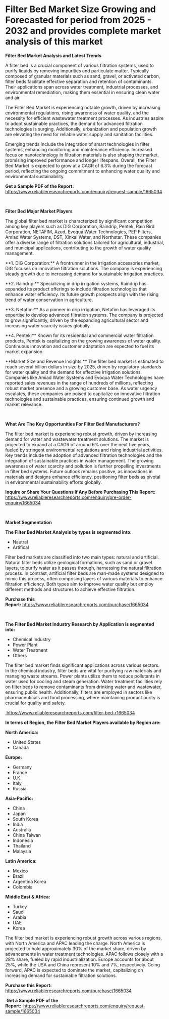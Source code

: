 <p><h1>Filter Bed Market Size Growing and Forecasted for period from 2025 - 2032 and provides complete market analysis of this market</h1></p><p><strong>Filter Bed Market Analysis and Latest Trends</strong></p>
<p><p>A filter bed is a crucial component of various filtration systems, used to purify liquids by removing impurities and particulate matter. Typically composed of granular materials such as sand, gravel, or activated carbon, filter beds facilitate effective separation and retention of contaminants. Their applications span across water treatment, industrial processes, and environmental remediation, making them essential in ensuring clean water and air.</p><p>The Filter Bed Market is experiencing notable growth, driven by increasing environmental regulations, rising awareness of water quality, and the necessity for efficient wastewater treatment processes. As industries aspire to adopt sustainable practices, the demand for advanced filtration technologies is surging. Additionally, urbanization and population growth are elevating the need for reliable water supply and sanitation facilities. </p><p>Emerging trends include the integration of smart technologies in filter systems, enhancing monitoring and maintenance efficiency. Increased focus on nanotechnology in filtration materials is also shaping the market, promising improved performance and longer lifespans. Overall, the Filter Bed Market is expected to grow at a CAGR of 6.3% during the forecast period, reflecting the ongoing commitment to enhancing water quality and environmental sustainability.</p></p>
<p><strong>Get a Sample PDF of the Report:&nbsp;</strong> <a href="https://www.reliableresearchreports.com/enquiry/request-sample/1665034?utm_campaign=3696&utm_medium=2&utm_source=Github&utm_content=ia&utm_term=17042025&utm_id=filter-bed">https://www.reliableresearchreports.com/enquiry/request-sample/1665034</a></p>
<p>&nbsp;</p>
<p><strong>Filter Bed Major Market Players</strong></p>
<p><p>The global filter bed market is characterized by significant competition among key players such as DIG Corporation, Raindrip, Pentek, Rain Bird Corporation, NETAFIM, Azud, Evoqua Water Technologies, PEP Filters, Amiad Water Systems, DST, Xinkai Water, and Northstar. These companies offer a diverse range of filtration solutions tailored for agricultural, industrial, and municipal applications, contributing to the growth of water quality management.</p><p>**1. DIG Corporation:** A frontrunner in the irrigation accessories market, DIG focuses on innovative filtration solutions. The company is experiencing steady growth due to increasing demand for sustainable irrigation practices.</p><p>**2. Raindrip:** Specializing in drip irrigation systems, Raindrip has expanded its product offerings to include filtration technologies that enhance water efficiency. Its future growth prospects align with the rising trend of water conservation in agriculture.</p><p>**3. Netafim:** As a pioneer in drip irrigation, Netafim has leveraged its expertise to develop advanced filtration systems. The company is projected to grow significantly, driven by the expanding agricultural sector and increasing water scarcity issues globally.</p><p>**4. Pentek:** Known for its residential and commercial water filtration products, Pentek is capitalizing on the growing awareness of water quality. Continuous innovation and customer adaptation are expected to fuel its market expansion.</p><p>**Market Size and Revenue Insights:** The filter bed market is estimated to reach several billion dollars in size by 2025, driven by regulatory standards for water quality and the demand for effective irrigation solutions. Companies like Amiad Water Systems and Evoqua Water Technologies have reported sales revenues in the range of hundreds of millions, reflecting robust market presence and a growing customer base. As water urgency escalates, these companies are poised to capitalize on innovative filtration technologies and sustainable practices, ensuring continued growth and market relevance.</p></p>
<p>&nbsp;</p>
<p><strong>What Are The Key Opportunities For Filter Bed Manufacturers?</strong></p>
<p><p>The filter bed market is experiencing robust growth, driven by increasing demand for water and wastewater treatment solutions. The market is projected to expand at a CAGR of around 6% over the next five years, fueled by stringent environmental regulations and rising industrial activities. Key trends include the adoption of advanced filtration technologies and the integration of sustainable practices in water management. The growing awareness of water scarcity and pollution is further propelling investments in filter bed systems. Future outlook remains positive, as innovations in materials and designs enhance efficiency, positioning filter beds as pivotal in environmental sustainability efforts globally.</p></p>
<p><strong>Inquire or Share Your Questions If Any Before Purchasing This Report:</strong> <a href="https://www.reliableresearchreports.com/enquiry/pre-order-enquiry/1665034?utm_campaign=3696&utm_medium=2&utm_source=Github&utm_content=ia&utm_term=17042025&utm_id=filter-bed">https://www.reliableresearchreports.com/enquiry/pre-order-enquiry/1665034</a></p>
<p>&nbsp;</p>
<p><strong>Market Segmentation</strong></p>
<p><strong>The Filter Bed Market Analysis by types is segmented into:</strong></p>
<p><ul><li>Nautral</li><li>Artifical</li></ul></p>
<p><p>Filter bed markets are classified into two main types: natural and artificial. Natural filter beds utilize geological formations, such as sand or gravel layers, to purify water as it passes through, harnessing the natural filtration process. In contrast, artificial filter beds are man-made systems designed to mimic this process, often comprising layers of various materials to enhance filtration efficiency. Both types aim to improve water quality but employ different methods and structures to achieve effective filtration.</p></p>
<p><strong>Purchase this Report:&nbsp;</strong><a href="https://www.reliableresearchreports.com/purchase/1665034?utm_campaign=3696&utm_medium=2&utm_source=Github&utm_content=ia&utm_term=17042025&utm_id=filter-bed">https://www.reliableresearchreports.com/purchase/1665034</a></p>
<p>&nbsp;</p>
<p><strong>The Filter Bed Market Industry Research by Application is segmented into:</strong></p>
<p><ul><li>Chemical Industry</li><li>Power Plant</li><li>Water Treatment</li><li>Others</li></ul></p>
<p><p>The filter bed market finds significant applications across various sectors. In the chemical industry, filter beds are vital for purifying raw materials and managing waste streams. Power plants utilize them to reduce pollutants in water used for cooling and steam generation. Water treatment facilities rely on filter beds to remove contaminants from drinking water and wastewater, ensuring public health. Additionally, filters are employed in sectors like pharmaceuticals and food processing, where maintaining product purity is crucial for quality and safety.</p></p>
<p><a href="https://www.reliableresearchreports.com/filter-bed-r1665034?utm_campaign=3696&utm_medium=2&utm_source=Github&utm_content=ia&utm_term=17042025&utm_id=filter-bed">&nbsp;https://www.reliableresearchreports.com/filter-bed-r1665034</a></p>
<p><strong>In terms of Region, the Filter Bed Market Players available by Region are:</strong></p>
<p>
    <p> <strong> North America: </strong>
        <ul>
            <li>United States</li>
            <li>Canada</li>
        </ul>
        </p> 
    <p> <strong> Europe: </strong>
        <ul>
            <li>Germany</li>
            <li>France</li>
            <li>U.K.</li>
            <li>Italy</li>
            <li>Russia</li>
        </ul>
        </p> 
    <p> <strong> Asia-Pacific: </strong>
        <ul>
            <li>China</li>
            <li>Japan</li>
            <li>South Korea</li>
            <li>India</li>
            <li>Australia</li>
            <li>China Taiwan</li>
            <li>Indonesia</li>
            <li>Thailand</li>
            <li>Malaysia</li>
        </ul>
        </p> 
    <p> <strong> Latin America: </strong>
        <ul>
            <li>Mexico</li>
            <li>Brazil</li>
            <li>Argentina Korea</li>
            <li>Colombia</li>
        </ul>
        </p> 
    <p> <strong> Middle East & Africa: </strong>
        <ul>
            <li>Turkey</li>
            <li>Saudi</li>
            <li>Arabia</li>
            <li>UAE</li>
            <li>Korea</li>
        </ul>
    </p>
    </p>
<p><p>The filter bed market is experiencing robust growth across various regions, with North America and APAC leading the charge. North America is projected to hold approximately 30% of the market share, driven by advancements in water treatment technologies. APAC follows closely with a 28% share, fueled by rapid industrialization. Europe accounts for about 25%, while the USA and China represent 10% and 7%, respectively. Going forward, APAC is expected to dominate the market, capitalizing on increasing demand for sustainable filtration solutions.</p></p>
<p><strong>Purchase this Report: </strong><a href="https://www.reliableresearchreports.com/purchase/1665034?utm_campaign=3696&utm_medium=2&utm_source=Github&utm_content=ia&utm_term=17042025&utm_id=filter-bed">https://www.reliableresearchreports.com/purchase/1665034</a></p>
<p>&nbsp;<strong>Get a Sample PDF of the Report:&nbsp;&nbsp;</strong><a href="https://www.reliableresearchreports.com/enquiry/request-sample/1665034?utm_campaign=3696&utm_medium=2&utm_source=Github&utm_content=ia&utm_term=17042025&utm_id=filter-bed">https://www.reliableresearchreports.com/enquiry/request-sample/1665034</a></p>
<p><strong></strong></p>
<p><p></p><p></p><p></p></p>